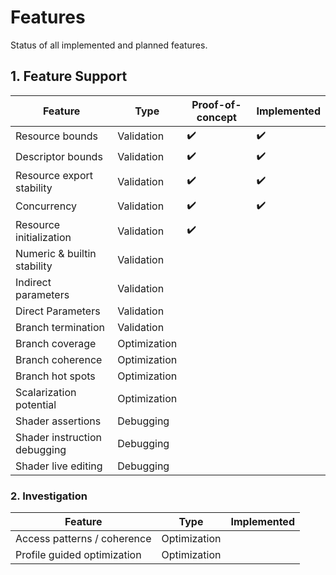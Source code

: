 # Features

Status of all implemented and planned features.

## 1. Feature Support

| Feature                      | Type         | Proof-of-concept   | Implemented        |
|------------------------------|--------------|--------------------|--------------------|
| Resource bounds              | Validation   | :heavy_check_mark: | :heavy_check_mark: |
| Descriptor bounds            | Validation   | :heavy_check_mark: | :heavy_check_mark: |
| Resource export stability    | Validation   | :heavy_check_mark: | :heavy_check_mark: |
| Concurrency                  | Validation   | :heavy_check_mark: | :heavy_check_mark: |
| Resource initialization      | Validation   | :heavy_check_mark: |                    |
| Numeric & builtin stability  | Validation   |                    |                    |
| Indirect parameters          | Validation   |                    |                    |
| Direct Parameters            | Validation   |                    |                    |
| Branch termination           | Validation   |                    |                    |
| Branch coverage              | Optimization |                    |                    |
| Branch coherence             | Optimization |                    |                    |
| Branch hot spots             | Optimization |                    |                    |
| Scalarization potential      | Optimization |                    |                    |
| Shader assertions            | Debugging    |                    |                    |
| Shader instruction debugging | Debugging    |                    |                    |
| Shader live editing          | Debugging    |                    |                    |

### 2. Investigation

| Feature | Type | Implemented |
| --------------- | ---- | ----------- |
| Access patterns / coherence | Optimization |  |
| Profile guided optimization | Optimization |  |
